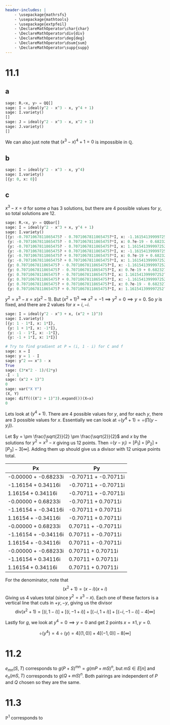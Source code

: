 ```yaml
---
header-includes: |
    - \usepackage{mathrsfs}
    - \usepackage{mathtools}
    - \usepackage{extpfeil}
    - \DeclareMathOperator\char{char}
    - \DeclareMathOperator\div{div}
    - \DeclareMathOperator\deg{deg}
    - \DeclareMathOperator\dsum{sum}
    - \DeclareMathOperator\supp{supp}
---
```


# 11.1

## a

```python
sage: R.<x, y> = QQ[]
sage: I = ideal(y^2 - x^3 - x, y^4 + 1)
sage: I.variety()
[]
sage: J = ideal(y^2 - x^3 - x, x^2 + 1)
sage: J.variety()
[]
```

We can also just note that $(x^3 - x)^4 + 1 = 0$ is impossible in $\mathbb{Q}$.

## b

```python
sage: I = ideal(y^2 - x^3 - x, y^4)
sage: I.variety()
[{y: 0, x: 0}]
```

## c

$x^3 - x = a$ for some $a$ has 3 solutions, but there are 4 possible values for $y$, so total solutions
are 12.

```python
sage: R.<x, y> = QQbar[]
sage: I = ideal(y^2 - x^3 + x, y^4 + 1)
sage: I.variety()
[{y: -0.7071067811865475? - 0.7071067811865475?*I, x: -1.161541399997252? + 0.3411639019140097?*I},
 {y: -0.7071067811865475? - 0.7071067811865475?*I, x: 0.?e-19 - 0.6823278038280193?*I},
 {y: -0.7071067811865475? - 0.7071067811865475?*I, x: 1.161541399997252? + 0.3411639019140097?*I},
 {y: -0.7071067811865475? + 0.7071067811865475?*I, x: -1.161541399997252? - 0.3411639019140097?*I},
 {y: -0.7071067811865475? + 0.7071067811865475?*I, x: 0.?e-19 + 0.6823278038280193?*I},
 {y: -0.7071067811865475? + 0.7071067811865475?*I, x: 1.161541399997252? - 0.3411639019140097?*I},
 {y: 0.7071067811865475? - 0.7071067811865475?*I, x: -1.161541399997252? - 0.3411639019140097?*I},
 {y: 0.7071067811865475? - 0.7071067811865475?*I, x: 0.?e-19 + 0.6823278038280193?*I},
 {y: 0.7071067811865475? - 0.7071067811865475?*I, x: 1.161541399997252? - 0.3411639019140097?*I},
 {y: 0.7071067811865475? + 0.7071067811865475?*I, x: -1.161541399997252? + 0.3411639019140097?*I},
 {y: 0.7071067811865475? + 0.7071067811865475?*I, x: 0.?e-19 - 0.6823278038280193?*I},
 {y: 0.7071067811865475? + 0.7071067811865475?*I, x: 1.161541399997252? + 0.3411639019140097?*I}]
```

$y^2 = x^3 - x = x(x^2 - 1)$. But $(x^2 + 1)^3 \implies x^2 = -1 \implies y^2 = 0 \implies y = 0$.
So $y$ is fixed, and there are 2 values for $x = i, -i$.

```python
sage: I = ideal(y^2 - x^3 + x, (x^2 + 1)^3)
sage: I.variety()
[{y: 1 - 1*I, x: 1*I},
 {y: 1 + 1*I, x: -1*I},
 {y: -1 - 1*I, x: -1*I},
 {y: -1 + 1*I, x: 1*I}]
```

```python
# Try to find gradient at P = (i, 1 - i) for C and f
sage: x = I
sage: y = 1 - I
sage: y^2 == x^3 - x
True
sage: (3*x^2 - 1)/(2*y)
-I - 1
sage: (x^2 + 1)^3
0
sage: var("X Y")
(X, Y)
sage: diff(((X^2 + 1)^3).expand())(X=x)
0
```

Lets look at $(y^4 + 1)$. There are 4 possible values for $y$, and for each $y$, there are 3 possible
values for $x$. Essentially we can look at $\div{(y^4 + 1)} = \div{(\prod (y - y_i))}$.

Let $y = \pm \frac{\sqrt{2}}{2} \pm \frac{\sqrt{2}}{2}$ and $x$ by the solutions for $y^2 = x^3 - x$ giving us 12 points. Then $\div{(y - y_i)} = [P_1] + [P_2] + [P_3] - 3[\infty]$. Adding them up should give us a divisor with 12 unique points total.

|         Px         |         Py         |
|--------------------|--------------------|
|-0.00000 + -0.68233i|-0.70711 + -0.70711i|
| -1.16154 + 0.34116i|-0.70711 + -0.70711i|
| 1.16154 + 0.34116i |-0.70711 + -0.70711i|
| -0.00000 + 0.68233i| -0.70711 + 0.70711i|
|-1.16154 + -0.34116i| -0.70711 + 0.70711i|
| 1.16154 + -0.34116i| -0.70711 + 0.70711i|
| -0.00000 + 0.68233i| 0.70711 + -0.70711i|
|-1.16154 + -0.34116i| 0.70711 + -0.70711i|
| 1.16154 + -0.34116i| 0.70711 + -0.70711i|
|-0.00000 + -0.68233i| 0.70711 + 0.70711i |
| -1.16154 + 0.34116i| 0.70711 + 0.70711i |
| 1.16154 + 0.34116i | 0.70711 + 0.70711i |

For the denominator, note that
$$(x^2 + 1) = (x - i)(x + i)$$
Giving us 4 values total (since $y^2 = x^3 - x$). Each one of these factors is a vertical line
that cuts in $+y, -y$, giving us the divisor
$$\textrm{div}(x^2 + 1) = [(i, 1 - i)] + [(i, -1 + i)] + [(-i, 1 + i)] + [(-i, -1 - i)] - 4[\infty]$$

Lastly for $g$, we look at $y^4 = 0 \implies y = 0$ and get 2 points $x = \pm 1, y = 0$.

$$\div(y^4) = 4 \div(y) = 4[(1, 0)] + 4[(-1, 0)] - 8[\infty]$$

# 11.2

$e_{mn}(S, T)$ corresponds to $g(P + S)^{mn} = g(mP + mS)^n$, but $mS \in E[n]$ and
$e_n(mS, T)$ corresponds to $g(Q + mS)^n$. Both pairings are independent of $P$ and $Q$ chosen
so they are the same.

# 11.3

$\mathbb{P}^1$ corresponds to 
